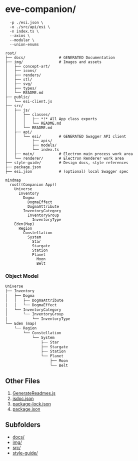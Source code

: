 # eve-companion/

```txtnpx swagger-typescript-api \
  -p ./esi.json \
  -o ./src/api/esi \
  -n index.ts \
  --axios \
  --modular \
  --union-enums

root/
├── docs/               # GENERATED Documentation
├── img/                # Images and assets
│   ├── concept-art/
│   ├── icons/
│   ├── renders/
│   ├── stl/
│   ├── svg/
│   ├── types/
│   └── README.md
├── public/
│   └── esi-client.js
├── src/
│   ├── js/
│   │   ├── classes/
│   │   │   ├── *!* All App class exports
│   │   │   └── README.md
│   │   └── README.md
│   ├── api/
│   │   └── esi/        # GENERATED Swagger API client
│   │       ├── apis/
│   │       ├── models/
│   │       └── index.ts
│   ├── main/           # Electron main process work area
│   └── renderer/       # Electron Renderer work area
├── style-guide/        # Design docs, style references
├── package.json
├── esi.json            # (optional) local Swagger spec
```

```mermaid
mindmap
  root((Companion App))
    Universe
      Inventory
        Dogma
          DogmaEffect
          DogmaAttribute
        InventoryCategory
          InventoryGroup
            InventoryType
    Eden(Map)
      Region
        Constellation
          System
            Star
            Stargate
            Station
            Planet
              Moon
              Belt

```

### Object Model

```txt
Universe
├── Inventory
│   ├── Dogma
│   │   ├── DogmaAttribute
│   │   └── DogmaEffect
│   └── InventoryCategory
│       └── InventoryGroup
│           └── InventoryType
└── Eden (map)
    └── Region
        └── Constellation
            └── System
                ├── Star
                ├── Stargate
                ├── Station
                └── Planet
                    ├── Moon
                    └── Belt
```

## Other Files
1. [GenerateReadmes.js](./GenerateReadmes.js)
2. [jsdoc.json](./jsdoc.json)
3. [package-lock.json](./package-lock.json)
4. [package.json](./package.json)

## Subfolders
- [docs/](./docs/README.md)
- [img/](./img/README.md)
- [src/](./src/README.md)
- [style-guide/](./style-guide/README.md)
